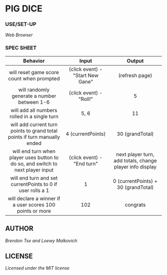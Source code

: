 # PIG DICE

### USE/SET-UP

_Web Browser_

### SPEC SHEET

| Behavior |  Input | Output |
|:----:|:----:|:----:|
| will reset game score count when prompted |(click event) - "Start New Gane"| (refresh page) |
| will randomly generate a number between 1-6 | (click event) - "Roll!" | 5 |
| will add all numbers rolled in a single turn | 5, 6 | 11 |
| will add current turn points to grand total points if turn manually ended | 4 (currentPoints) | 30 (grandTotal) |
| will end turn when player uses button to do so, and switch to next player input | (click event) - "End turn" | next player turn, add totals, change player info display |
| will end turn and set currentPoints to 0 if user rolls a 1 | 1 | 0 (currentPoints) + 30 (grandTotal) |
| will declare a winner if a user scores 100 points or more | 102 | congrats |

## AUTHOR

_Brendon Tse and Loewy Malkovich_

## LICENSE

_Licensed under the MIT license_
